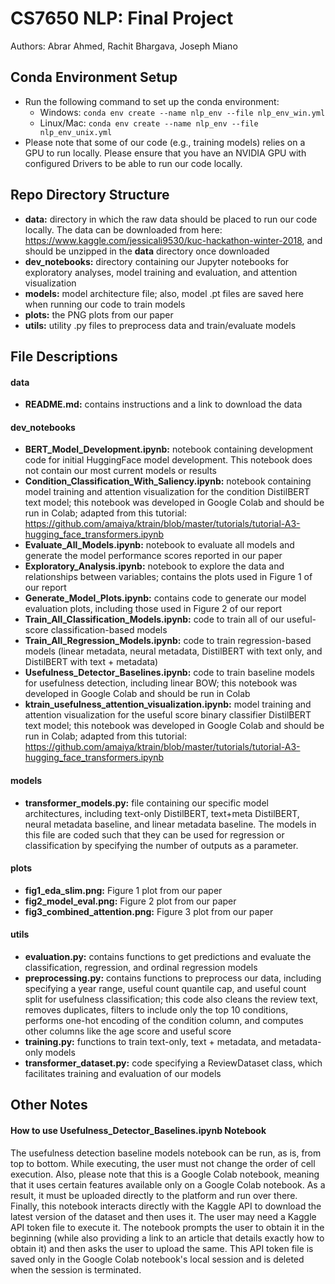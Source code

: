 # CS7650 NLP: Final Project
Authors: Abrar Ahmed, Rachit Bhargava, Joseph Miano

## Conda Environment Setup
* Run the following command to set up the conda environment:
	* Windows: `conda env create --name nlp_env --file nlp_env_win.yml`
	* Linux/Mac: `conda env create --name nlp_env --file nlp_env_unix.yml`
* Please note that some of our code (e.g., training models) relies on a GPU to run locally. Please ensure that you have an NVIDIA GPU with configured Drivers to be able to run our code locally.

## Repo Directory Structure
* **data:** directory in which the raw data should be placed to run our code locally. The data can be downloaded from here: https://www.kaggle.com/jessicali9530/kuc-hackathon-winter-2018, and should be unzipped in the **data** directory once downloaded
* **dev_notebooks:** directory containing our Jupyter notebooks for exploratory analyses, model training and evaluation, and attention visualization
* **models:** model architecture file; also, model .pt files are saved here when running our code to train models
* **plots:** the PNG plots from our paper
* **utils:** utility .py files to preprocess data and train/evaluate models

## File Descriptions
#### data
* **README.md:** contains instructions and a link to download the data

#### dev_notebooks
* **BERT_Model_Development.ipynb:** notebook containing development code for initial HuggingFace model development. This notebook does not contain our most current models or results
* **Condition_Classification_With_Saliency.ipynb:** notebook containing model training and attention visualization for the condition DistilBERT text model; this notebook was developed in Google Colab and should be run in Colab; adapted from this tutorial: https://github.com/amaiya/ktrain/blob/master/tutorials/tutorial-A3-hugging_face_transformers.ipynb
* **Evaluate_All_Models.ipynb:** notebook to evaluate all models and generate the model performance scores reported in our paper
* **Exploratory_Analysis.ipynb:** notebook to explore the data and relationships between variables; contains the plots used in Figure 1 of our report
* **Generate_Model_Plots.ipynb:** contains code to generate our model evaluation plots, including those used in Figure 2 of our report
* **Train_All_Classification_Models.ipynb:** code to train all of our useful-score classification-based models
* **Train_All_Regression_Models.ipynb:** code to train regression-based models (linear metadata, neural metadata, DistilBERT with text only, and DistilBERT with text + metadata)
* **Usefulness_Detector_Baselines.ipynb:** code to train baseline models for usefulness detection, including linear BOW; this notebook was developed in Google Colab and should be run in Colab
* **ktrain_usefulness_attention_visualization.ipynb:** model training and attention visualization for the useful score binary classifier DistilBERT text model; this notebook was developed in Google Colab and should be run in Colab; adapted from this tutorial: https://github.com/amaiya/ktrain/blob/master/tutorials/tutorial-A3-hugging_face_transformers.ipynb

#### models
* **transformer_models.py:** file containing our specific model architectures, including text-only DistilBERT, text+meta DistilBERT, neural metadata baseline, and linear metadata baseline. The models in this file are coded such that they can be used for regression or classification by specifying the number of outputs as a parameter.

#### plots
* **fig1_eda_slim.png:** Figure 1 plot from our paper
* **fig2_model_eval.png:** Figure 2 plot from our paper
* **fig3_combined_attention.png:** Figure 3 plot from our paper

#### utils
* **evaluation.py:** contains functions to get predictions and evaluate the classification, regression, and ordinal regression models
* **preprocessing.py:** contains functions to preprocess our data, including specifying a year range, useful count quantile cap, and useful count split for usefulness classification; this code also cleans the review text, removes duplicates, filters to include only the top 10 conditions, performs one-hot encoding of the condition column, and computes other columns like the age score and useful score
* **training.py:** functions to train text-only, text + metadata, and metadata-only models
* **transformer_dataset.py:** code specifying a ReviewDataset class, which facilitates training and evaluation of our models

## Other Notes
#### How to use Usefulness_Detector_Baselines.ipynb Notebook
The usefulness detection baseline models notebook can be run, as is, from top to bottom. While executing, the user must not change the order of cell execution. Also, please note that this is a Google Colab notebook, meaning that it uses certain features available only on a Google Colab notebook. As a result, it must be uploaded directly to the platform and run over there. Finally, this notebook interacts directly with the Kaggle API to download the latest version of the dataset and then uses it. The user may need a Kaggle API token file to execute it. The notebook prompts the user to obtain it in the beginning (while also providing a link to an article that details exactly how to obtain it) and then asks the user to upload the same. This API token file is saved only in the Google Colab notebook's local session and is deleted when the session is terminated.
